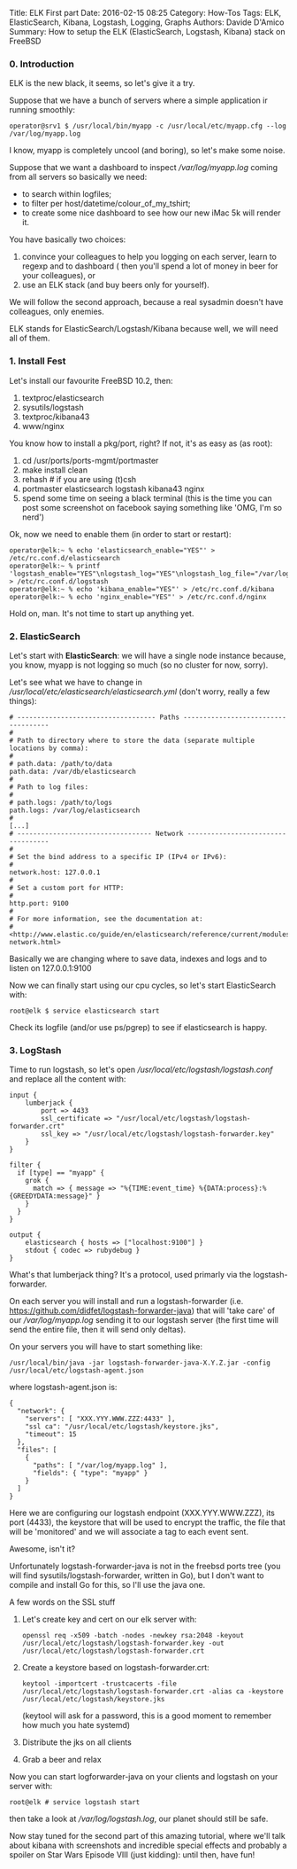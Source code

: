 Title: ELK First part 
Date: 2016-02-15 08:25
Category: How-Tos
Tags: ELK, ElasticSearch, Kibana, Logstash, Logging, Graphs
Authors: Davide D'Amico
Summary: How to setup the ELK (ElasticSearch, Logstash, Kibana) stack on FreeBSD

### 0. Introduction

ELK is the new black, it seems, so let's give it a try.

Suppose that we have a bunch of servers where a simple application ir running smoothly:

```
operator@srv1 $ /usr/local/bin/myapp -c /usr/local/etc/myapp.cfg --log /var/log/myapp.log
```

I know, myapp is completely uncool (and boring), so let's make some noise.

Suppose that we want a dashboard to inspect _/var/log/myapp.log_ coming
from all servers so basically we need:

* to search within logfiles;
* to filter per host/datetime/colour_of_my_tshirt;
* to create some nice dashboard to see how our new iMac 5k will render it.

You have basically two choices:

1. convince your colleagues to help you logging on each server, learn to regexp and to dashboard (
then you'll spend a lot of money in beer for your colleagues), or
2. use an ELK stack (and buy beers only for yourself).

We will follow the second approach, because a real sysadmin doesn't have colleagues, only enemies.

ELK stands for ElasticSearch/Logstash/Kibana because well, we will need all of them.

### 1. Install Fest

Let's install our favourite FreeBSD 10.2, then:

1. textproc/elasticsearch
2. sysutils/logstash
3. textproc/kibana43
4. www/nginx

You know how to install a pkg/port, right?
If not, it's as easy as (as root):

1. cd /usr/ports/ports-mgmt/portmaster
2. make install clean
3. rehash    # if you are using (t)csh
4. portmaster elasticsearch logstash kibana43 nginx
5. spend some time on seeing a black terminal (this is the time you can post some screenshot on facebook
saying something like 'OMG, I'm so nerd')

Ok, now we need to enable them (in order to start or restart):

```
operator@elk:~ % echo 'elasticsearch_enable="YES"' > /etc/rc.conf.d/elasticsearch
operator@elk:~ % printf 'logstash_enable="YES"\nlogstash_log="YES"\nlogstash_log_file="/var/log/logstash.log"' > /etc/rc.conf.d/logstash
operator@elk:~ % echo 'kibana_enable="YES"' > /etc/rc.conf.d/kibana
operator@elk:~ % echo 'nginx_enable="YES"' > /etc/rc.conf.d/nginx
```

Hold on, man. It's not time to start up anything yet.

### 2. ElasticSearch

Let's start with **ElasticSearch**: we will have a single node instance because, you know,
myapp is not logging so much (so no cluster for now, sorry).

Let's see what we have to change in _/usr/local/etc/elasticsearch/elasticsearch.yml_ (don't worry,
really a few things):

```
# ----------------------------------- Paths ------------------------------------
#
# Path to directory where to store the data (separate multiple locations by comma):
#
# path.data: /path/to/data
path.data: /var/db/elasticsearch
#
# Path to log files:
#
# path.logs: /path/to/logs
path.logs: /var/log/elasticsearch
#
[...]
# ---------------------------------- Network -----------------------------------
#
# Set the bind address to a specific IP (IPv4 or IPv6):
#
network.host: 127.0.0.1
#
# Set a custom port for HTTP:
#
http.port: 9100
#
# For more information, see the documentation at:
# <http://www.elastic.co/guide/en/elasticsearch/reference/current/modules-network.html>
```

Basically we are changing where to save data, indexes and logs and to listen on 127.0.0.1:9100

Now we can finally start using our cpu cycles, so let's start ElasticSearch with:

```
root@elk $ service elasticsearch start
```

Check its logfile (and/or use ps/pgrep) to see if elasticsearch is happy.

### 3. LogStash

Time to run logstash, so let's open _/usr/local/etc/logstash/logstash.conf_ and replace all the content with:

```
input {
    lumberjack {
        port => 4433
        ssl_certificate => "/usr/local/etc/logstash/logstash-forwarder.crt"
        ssl_key => "/usr/local/etc/logstash/logstash-forwarder.key"
    }
}

filter {
  if [type] == "myapp" {
    grok {
      match => { message => "%{TIME:event_time} %{DATA:process}:%{GREEDYDATA:message}" }
    }
  }
}

output {
    elasticsearch { hosts => ["localhost:9100"] }
    stdout { codec => rubydebug }
}
```

What's that lumberjack thing? It's a protocol, used primarly via the logstash-forwarder.

On each server you will install and run a logstash-forwarder (i.e. https://github.com/didfet/logstash-forwarder-java)
that will 'take care' of our _/var/log/myapp.log_ sending it to our logstash server (the first time will send the entire file, then it will send only deltas).

On your servers you will have to start something like:

```
/usr/local/bin/java -jar logstash-forwarder-java-X.Y.Z.jar -config /usr/local/etc/logstash-agent.json
```

where logstash-agent.json is:

```
{
  "network": {
    "servers": [ "XXX.YYY.WWW.ZZZ:4433" ],
    "ssl ca": "/usr/local/etc/logstash/keystore.jks",
    "timeout": 15
  },
  "files": [
    {
      "paths": [ "/var/log/myapp.log" ],
      "fields": { "type": "myapp" }
    }
  ]
}
```

Here we are configuring our logstash endpoint (XXX.YYY.WWW.ZZZ), its port (4433), the keystore that will be used to encrypt the traffic, the file that will
be 'monitored' and we will associate a tag to each event sent.

Awesome, isn't it?

Unfortunately logstash-forwarder-java is not in the freebsd ports tree (you will find sysutils/logstash-forwarder, written in Go), but I don't want to compile and install
Go for this, so I'll use the java one.

A few words on the SSL stuff

1. Let's create key and cert on our elk server with:

	```
	openssl req -x509 -batch -nodes -newkey rsa:2048 -keyout /usr/local/etc/logstash/logstash-forwarder.key -out /usr/local/etc/logstash/logstash-forwarder.crt
	```

2. Create a keystore based on logstash-forwarder.crt:

	```
	keytool -importcert -trustcacerts -file /usr/local/etc/logstash/logstash-forwarder.crt -alias ca -keystore /usr/local/etc/logstash/keystore.jks
	```

	(keytool will ask for a password, this is a good moment to remember how much you hate systemd)

3. Distribute the jks on all clients
4. Grab a beer and relax

Now you can start logforwarder-java on your clients and logstash on your server with:

```
root@elk # service logstash start
```

then take a look at _/var/log/logstash.log_, our planet should still be safe.



Now stay tuned for the second part of this amazing tutorial, where we'll talk about kibana with screenshots and incredible special effects and probably a spoiler on Star Wars Episode VIII (just kidding): until then, have fun!
